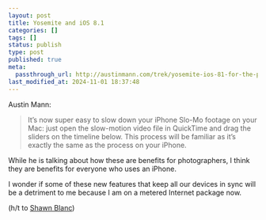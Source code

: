 ```yaml
---
layout: post
title: Yosemite and iOS 8.1
categories: []
tags: []
status: publish
type: post
published: true
meta:
  passthrough_url: http://austinmann.com/trek/yosemite-ios-81-for-the-photographer
last_modified_at: 2024-11-01 18:37:48
---
```


Austin Mann:


>It’s now super easy to slow down your iPhone Slo-Mo footage on your Mac: just open the slow-motion video file in QuickTime and drag the sliders on the timeline below. This process will be familiar as it’s exactly the same as the process on your iPhone.



While he is talking about how these are benefits for photographers, I think they are benefits for everyone who uses an iPhone.


I wonder if some of these new features that keep all our devices in sync will be a detriment to me because I am on a metered Internet package now.


(h/t to 
[Shawn Blanc](http://shawnblanc.net/2014/10/austin-mann-ios-yosemite/))
